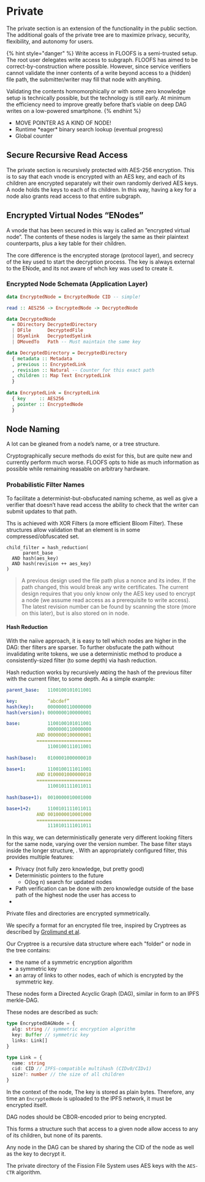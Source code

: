 # Private

The private section is an extension of the functionality in the public section. The additional goals of the private tree are to maximize privacy, security, flexibility, and autonomy for users.

{% hint style="danger" %}
Write access in FLOOFS is a semi-trusted setup. The root user delegates write access to subgraph. FLOOFS has aimed to be correct-by-construction where possible. However, since service verifiers cannot validate the inner contents of a write beyond access to a \(hidden\) file path, the submitter/writer may fill that node with anything.

Validating the contents homomorphically or with some zero knowledge setup is technically possible, but the technology is still early. At minimum the efficiency need to improve greatly before that’s viable on deep DAG writes on a low-powered smartphone.
{% endhint %}

* MOVE POINTER AS A KIND OF NODE!
* Runtime  \*eager\* binary search lookup \(eventual progress\)
* Global counter

## Secure Recursive Read Access

The private section is recursively protected with AES-256 encryption. This is to say that each vnode is encrypted with an AES key, and each of its children are encrypted separately wit their own randomly derived AES keys. A node holds the keys to each of its children. In this way, having a key for a node also grants read access to that entire subgraph.

## Encrypted Virtual Nodes “ENodes”

A vnode that has been secured in this way is called an ”encrypted virtual node”. The contents of these nodes is largely the same as their plaintext counterparts, plus a key table for their children.

The core difference is the encrypted storage \(protocol layer\), and secrecy of the key used to start the decryption process. The key is always external to the ENode, and its not aware of whch key was used to create it.

### Encrypted Node Schemata \(Application Layer\)

```haskell
data EncryptedNode = EncryptedNode CID -- simple!

read :: AES256 -> EncryptedNode -> DecryptedNode

data DecryptedNode
  = DDirectory DecryptedDirectory
  | DFile      DecryptedFile
  | DSymlink   DecryptedSymlink
  | DMovedTo   Path -- Must maintain the same key

data DecryptedDirectory = DecryptedDirectory
  { metadata :: Metadata
  , previous :: EncryptedLink
  , revision :: Natural -- Counter for this exact path
  , children :: Map Text EncryptedLink
  }
  
data EncryptedLink = EncryptedLink
  { key     :: AES256
  , pointer :: EncryptedNode
  }
```

## Node Naming

A lot can be gleaned from a node’s name, or a tree structure.

Cryptographically secure methods do exist for this, but are quite new and currently perform much worse. FLOOFS opts to hide as much information as possible while remaining reasable on arbitrary hardware.

### Probabilistic Filter Names

To facilitate a determinist-but-obsfucated naming scheme, as well as give a verifier that doesn’t have read access the ability to check that the writer can submit updates to that path.

Ths is achieved with XOR Filters \(a more efficient Bloom Filter\). These structures allow validation that an element is in some compressed/obfuscated set.

```text
child_filter = hash_reduction(
      parent_base
  AND hash(aes_key) 
  AND hash(revision ++ aes_key)
)
```

> A previous design used the file path plus a nonce and its index. If the path changed, this would break any write certificates. The current design requires that you only know only the AES key used to encrypt a node \(we assume read access as a prerequisite to write  access\). The latest revision number can be found by scanning the store \(more on this later\), but is also stored on in node.

#### Hash Reduction

With the naiive approach, it is easy to tell which nodes are higher in the DAG: ther filters are sparser. To further obsfucate the path without invalidating write tokens, we use a deterministic method to produce a consistently-sized filter \(to some depth\) via hash reduction.

Hash reduction works by recursively `AND`ing the hash of the previous filter with the current filter, to some depth. As a simple example:

```yaml
parent_base:   1100100101011001

key:           “abcdef”
hash(key):     0000000110000000
hash(version): 0000000100000001

base:          1100100101011001
               0000000110000000
           AND 0000000100000001
           ====================
               1100100111011001
               
hash(base):    0100001000000010

base+1:        1100100111011001
           AND 0100001000000010
           ====================
               1100101111011011
               
hash(base+1):  0010000010001000

base+1+2:      1100101111011011
           AND 0010000010001000
           ====================
               1110101111011011
```

In this way, we can deterministically generate very different looking filters for the same node, varying over the version number. The base filter stays inside the longer structure, . With an appropriately configured filter, this provides multiple features:

* Privacy \(not fully zero knowledge, but pretty good\)
* Deterministic pointers to the future
  * O\(log n\) search for updated nodes
* Path verification can be done with zero knowledge outside of the base path of the highest node the user has access to
* 










Private files and directories are encrypted symmetrically.

We specify a format for an encrypted file tree, inspired by Cryptrees as described by [Grolimund et al](https://ieeexplore.ieee.org/document/4032481).

Our Cryptree is a recursive data structure where each "folder" or node in the tree contains:

* the name of a symmetric encryption algorithm
* a symmetric key
* an array of links to other nodes, each of which is encrypted by the symmetric key.

These nodes form a Directed Acyclic Graph \(DAG\), similar in form to an IPFS merkle-DAG.

These nodes are described as such:

```typescript
type EncryptedDAGNode = {
  alg: string // symmetric encryption algorithm
  key: Buffer // symmetric key
  links: Link[]
}

type Link = {
  name: string
  cid: CID // IPFS-compatible multihash (CIDv0/CIDv1)
  size?: number // the size of all children
}
```

In the context of the node, The key is stored as plain bytes. Therefore, any time an `EncryptedNode` is uploaded to the IPFS network, it must be encrypted itself.

DAG nodes should be CBOR-encoded prior to being encrypted.

This forms a structure such that access to a given node allow access to any of its children, but none of its parents.

Any node in the DAG can be shared by sharing the CID of the node as well as the key to decrypt it.

The private directory of the Fission File System uses AES keys with the `AES-CTR` algorithm.


